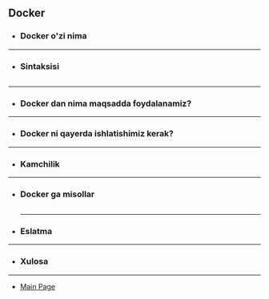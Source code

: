 ## Docker

- ### **Docker** o'zi nima

<hr>

- ### Sintaksisi

  ```

  ```

<hr>

- ### **Docker** dan nima maqsadda foydalanamiz?

<hr>

- ### **Docker** ni qayerda ishlatishimiz kerak?

<hr>

- ### Kamchilik

<hr>

- ### **Docker** ga misollar

  ```

  ```

  <hr>

- ### Eslatma

<hr>

- ### Xulosa

<hr>

- [Main Page](https://github.com/Al1yev/my-wiki/tree/main)
